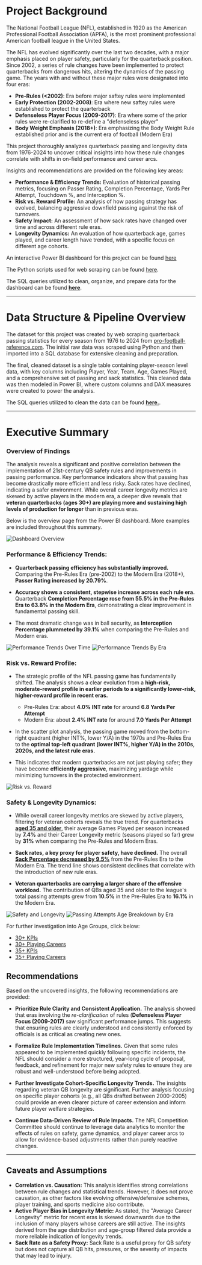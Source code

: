 # Project Background

The National Football League (NFL), established in 1920 as the American Professional Football Association (APFA), is the most prominent professional American football league in the United States. 

The NFL has evolved significantly over the last two decades, with a major emphasis placed on player safety, particularly for the quarterback position. Since 2002, a series of rule changes have been implemented to protect quarterbacks from dangerous hits, altering the dynamics of the passing game. The years with and without these major rules were designated into four eras:
  * **Pre-Rules (<2002)**: Era before major saftey rules were implemented 
  * **Early Protection (2002-2008)**: Era where new saftey rules were established to protect the quarterback
  * **Defenseless Player Focus (2009-2017)**: Era where some of the prior rules were re-clarified to re-define a "defenseless player"
  * **Body Weight Emphasis (2018+)**: Era emphasizing the Body Weight Rule established prior and is the current era of football (Modern Era)

This project thoroughly analyzes quarterback passing and longevity data from 1976-2024 to uncover critical insights into how these rule changes correlate with shifts in on-field performance and career arcs.

Insights and recommendations are provided on the following key areas:

-   **Performance & Efficiency Trends:** Evaluation of historical passing metrics, focusing on Passer Rating, Completion Percentage, Yards Per Attempt, Touchdown %, and Interception %.
-   **Risk vs. Reward Profile:** An analysis of how passing strategy has evolved, balancing aggressive downfield passing against the risk of turnovers.
-   **Safety Impact:** An assessment of how sack rates have changed over time and across different rule eras.
-   **Longevity Dynamics:** An evaluation of how quarterback age, games played, and career length have trended, with a specific focus on different age cohorts.

 
An interactive Power BI dashboard for this project can be found [here](https://github.com/raulojeda04/NFL_QB_Performance_Longevity_Safety_Analysis/blob/main/passing_final.pbix)

The Python scripts used for web scraping can be found [here](https://github.com/raulojeda04/NFL_QB_Performance_Longevity_Safety_Analysis/tree/main/python).

The SQL queries utilized to clean, organize, and prepare data for the dashboard can be found **[here](https://github.com/raulojeda04/NFL_QB_Performance_Longevity_Safety_Analysis/blob/4ed84311c361178be5516e450e2a110115eb5451/sql/passing_cleaning.sql)**.

---

# Data Structure & Pipeline Overview

The dataset for this project was created by web scraping quarterback passing statistics for every season from 1976 to 2024 from [pro-football-reference.com](https://www.pro-football-reference.com/years/2024/passing.htm). The initial raw data was scraped using Python and then imported into a SQL database for extensive cleaning and preparation.

The final, cleaned dataset is a single table containing player-season level data, with key columns including Player, Year, Team, Age, Games Played, and a comprehensive set of passing and sack statistics. This cleaned data was then modeled in Power BI, where custom columns and DAX measures were created to power the analysis.

The SQL queries utilized to clean the data can be found **[here.](https://github.com/raulojeda04/NFL_QB_Performance_Longevity_Safety_Analysis/blob/4ed84311c361178be5516e450e2a110115eb5451/sql/passing_cleaning.sql)**.

---

# Executive Summary

### Overview of Findings

The analysis reveals a significant and positive correlation between the implementation of 21st-century QB safety rules and improvements in passing performance. Key performance indicators show that passing has become drastically more efficient and less risky. Sack rates have declined, indicating a safer environment. While overall career longevity metrics are skewed by active players in the modern era, a deeper dive reveals that **veteran quarterbacks (ages 30+) are playing more and sustaining high levels of production for longer** than in previous eras.

Below is the overview page from the Power BI dashboard. More examples are included throughout this summary.

![Dashboard Overview](https://github.com/raulojeda04/NFL_QB_Performance_Longevity_Safety_Analysis/blob/main/images/overview_summary.png) 


### Performance & Efficiency Trends:

* **Quarterback passing efficiency has substantially improved.** Comparing the Pre-Rules Era (pre-2002) to the Modern Era (2018+), **Passer Rating increased by 20.79%**.

* **Accuracy shows a consistent, stepwise increase across each rule era.** Quarterback **Completion Percentage rose from 55.5% in the Pre-Rules Era to 63.8% in the Modern Era**, demonstrating a clear improvement in fundamental passing skill.

* The most dramatic change was in ball security, as **Interception Percentage plummeted by 39.1%** when comparing the Pre-Rules and Modern eras.

![Performance Trends Over Time](https://github.com/raulojeda04/NFL_QB_Performance_Longevity_Safety_Analysis/blob/main/images/trends_over_time.png) ![Performance Trends By Era](https://github.com/raulojeda04/NFL_QB_Performance_Longevity_Safety_Analysis/blob/main/images/trends_by_era.png)

### Risk vs. Reward Profile:

* The strategic profile of the NFL passing game has fundamentally shifted. The analysis shows a clear evolution from a **high-risk, moderate-reward profile in earlier periods to a significantly lower-risk, higher-reward profile in recent eras.**
  * Pre-Rules Era: about **4.0% INT rate** for around **6.8  Yards Per Attempt**
  * Modern Era: about **2.4% INT rate** for around **7.0 Yards Per Attempt**

* In the scatter plot analysis, the passing game moved from the bottom-right quadrant (higher INT%, lower Y/A) in the 1970s and Pre-Rules Era to the **optimal top-left quadrant (lower INT%, higher Y/A) in the 2010s, 2020s, and the latest rule eras.**

* This indicates that modern quarterbacks are not just playing safer; they have become **efficiently aggressive**, maximizing yardage while minimizing turnovers in the protected environment.

![Risk vs. Reward](https://github.com/raulojeda04/NFL_QB_Performance_Longevity_Safety_Analysis/blob/main/images/risk_reward.png) 


### Safety & Longevity Dynamics:

* While overall career longevity metrics are skewed by active players, filtering for veteran cohorts reveals the true trend. For quarterbacks [**aged 35 and older**](images/overview_summary_35+.png), their average Games Played per season increased by **7.4%** and their Career Longevity metric (seasons played so far) grew by **31%** when comparing the Pre-Rules and Modern Eras.

* **Sack rates, a key proxy for player safety, have declined.** The overall [**Sack Percentage decreased by 9.5%**](images/overview_summary.png) from the Pre-Rules Era to the Modern Era. The trend line shows consistent declines that correlate with the introduction of new rule eras.

* **Veteran quarterbacks are carrying a larger share of the offensive workload.** The contribution of QBs aged 35 and older to the league's total passing attempts grew from **10.5%** in the Pre-Rules Era to **16.1%** in the Modern Era.

![Safety and Longevity](https://github.com/raulojeda04/NFL_QB_Performance_Longevity_Safety_Analysis/blob/de39e37e0559dac9a77a56483875130179268f21/images/saftey_career_impact.png) ![Passing Attempts Age Breakdown by Era](https://github.com/raulojeda04/NFL_QB_Performance_Longevity_Safety_Analysis/blob/main/images/passing_attempts_age_proportions.png) 

For further investigation into Age Groups, click below:
* [30+ KPIs](https://github.com/raulojeda04/NFL_QB_Performance_Longevity_Safety_Analysis/blob/main/images/overview_summary_30%2B.png)
* [30+ Playing Careers](https://github.com/raulojeda04/NFL_QB_Performance_Longevity_Safety_Analysis/blob/main/images/avg_age_longevity_30%2B.png)
* [35+ KPIs](https://github.com/raulojeda04/NFL_QB_Performance_Longevity_Safety_Analysis/blob/main/images/overview_summary_35%2B.png)
* [35+ Playing Careers](https://github.com/raulojeda04/NFL_QB_Performance_Longevity_Safety_Analysis/blob/main/images/avg_age_longevity_35%2B.png)


## Recommendations

Based on the uncovered insights, the following recommendations are provided:

* **Prioritize Rule Clarity and Consistent Application.** The analysis showed that eras involving the *re-clarification* of rules (**Defenseless Player Focus (2009-2017)** saw significant performance jumps. This suggests that ensuring rules are clearly understood and consistently enforced by officials is as critical as creating new ones.


* **Formalize Rule Implementation Timelines.** Given that some rules appeared to be implemented quickly following specific incidents, the NFL should consider a more structured, year-long cycle of proposal, feedback, and refinement for major new safety rules to ensure they are robust and well-understood before being adopted.

* **Further Investigate Cohort-Specific Longevity Trends.** The insights regarding veteran QB longevity are significant. Further analysis focusing on specific player cohorts (e.g., all QBs drafted between 2000-2005) could provide an even clearer picture of career extension and inform future player welfare strategies.
 
* **Continue Data-Driven Review of Rule Impacts.** The NFL Competition Committee should continue to leverage data analytics to monitor the effects of rules on safety, game dynamics, and player career arcs to allow for evidence-based adjustments rather than purely reactive changes.
---

## Caveats and Assumptions

* **Correlation vs. Causation:** This analysis identifies strong correlations between rule changes and statistical trends. However, it does not prove causation, as other factors like evolving offensive/defensive schemes, player training, and sports medicine also contribute.
* **Active Player Bias in Longevity Metric:** As stated, the "Average Career Longevity" metric for recent eras is skewed downwards due to the inclusion of many players whose careers are still active. The insights derived from the age distribution and age-group filtered data provide a more reliable indication of longevity trends.
* **Sack Rate as a Safety Proxy:** Sack Rate is a useful proxy for QB safety but does not capture all QB hits, pressures, or the severity of impacts that may lead to injury.
